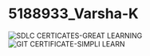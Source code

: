 # 5188933_Varsha-K
![SDLC CERTICATES-GREAT LEARNING](/5188933_Varsha-K/SDLC/)
![GIT CERTIFICATE-SIMPLI LEARN](/5188933_Varsha-K/GIT/)